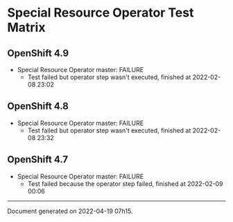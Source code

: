 
Special Resource Operator Test Matrix
=====================================

OpenShift 4.9
-------------



* Special Resource Operator master: FAILURE
  - Test failed but operator step wasn't executed, finished at 2022-02-08 23:02






OpenShift 4.8
-------------



* Special Resource Operator master: FAILURE
  - Test failed but operator step wasn't executed, finished at 2022-02-08 23:32






OpenShift 4.7
-------------



* Special Resource Operator master: FAILURE
  - Test failed because the operator step failed, finished at 2022-02-09 00:06






---
Document generated on 2022-04-19 07h15.
